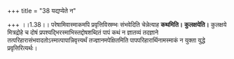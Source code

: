 +++
title = "38 यद्यप्येते न"

+++
।।1.38।। परेषामिवास्माकमपि प्रवृत्तिविस्रम्भः संभवेदिति चेन्नेत्याह
**कथमिति।** **कुलक्षयेति।** कुलक्षये मित्रद्रोहे च दोषं
प्रपश्यद्भिरस्माभिस्तद्दोषशब्दितं पापं कथं न ज्ञातव्यं तदज्ञाने
तत्परिहारासंभवादतोऽस्मात्पापान्निवृत्त्यर्थं तज्ज्ञानमपेक्षितमिति
पापपरिहारार्थिनामस्माकं न युक्ता युद्धे प्रवृत्तिरित्यर्थः।  
